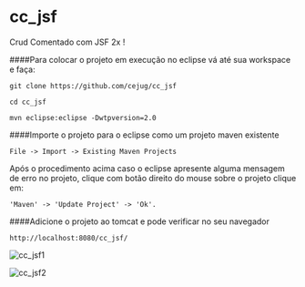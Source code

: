 cc_jsf
======

Crud Comentado com JSF 2x !

####Para colocar o projeto em execução no eclipse vá até sua workspace e faça:

```
git clone https://github.com/cejug/cc_jsf
```

```
cd cc_jsf 
```

```
mvn eclipse:eclipse -Dwtpversion=2.0
```

####Importe o projeto para o eclipse como um projeto maven existente 

```
File -> Import -> Existing Maven Projects
```

Após o procedimento acima caso o eclipse apresente alguma mensagem de erro no projeto, clique com botão direito do mouse sobre o projeto clique em:

```
'Maven' -> 'Update Project' -> 'Ok'. 
```

####Adicione o projeto ao tomcat e pode verificar no seu navegador

```
http://localhost:8080/cc_jsf/
```


![cc_jsf1](https://raw.github.com/cejug/cc_jsf/master/cc_jsf.png)


![cc_jsf2](https://raw.github.com/cejug/cc_jsf/master/cc_jsf_list.png)



